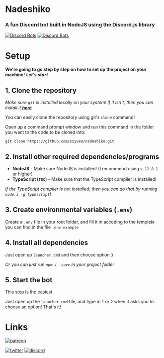 # Nadeshiko
### A fun Discord bot built in NodeJS using the Discord.js library

[![Discord Bots](https://top.gg/api/widget/status/660428050282053635.svg)](https://top.gg/bot/660428050282053635) [![Discord Bots](https://top.gg/api/widget/servers/660428050282053635.svg)](https://top.gg/bot/660428050282053635)

# Setup
**We're going to go step by step on how to set up the project on your machine!**
_**Let's start**_

## 1. Clone the repository
*Make sure `git` is installed locally on your system! If it isn't, then you can install it **[here](https://git-scm.com/downloads)***

You can easily clone the repository using git's `clone` command!

Open up a command prompt window and run this command in the folder you want to the code to be cloned into:

```
git clone https://github.com/szyven/nadeshiko.git
```

## 2. Install other required dependencies/programs

- **NodeJS** - Make sure NodeJS is installed! (I recommend using `v.12.8.1` or higher)
- **TypeScript (`TSC`)** - Make sure that the TypeScript compiler is installed!

*If the TypeScript compiler is not installed, then you can do that by running `node i -g typescript`!*

## 3. Create environmental variables (`.env`)

Create a `.env` file in your root folder, and fill it in accoding to the template you can find in the file `.env.example`

## 4. Install all dependencies

Just open up `launcher.cmd` and then choose option `3`

*Or you can just run `npm i -save` in your project folder*

## 5. Start the bot
This step is the easiest

Just open up the `launcher.cmd` file, and type in `1` or `2` when it asks you to choose an option! That's it!

# Links

[![patreon](https://img.shields.io/badge/Patreon-F96854?style=for-the-badge&logo=patreon&logoColor=white)](https://patreon.com/ohniiko)

[![twitter](https://img.shields.io/badge/szyven%20-%231DA1F2.svg?&style=for-the-badge&logo=Twitter&logoColor=white)](https://twitter.com/szyven) [![discord](https://img.shields.io/badge/Nadeshiko's%20CampsiteE%20-%237289DA.svg?&style=for-the-badge&logo=discord&logoColor=white)](https://discord.gg/h3cqnn2)